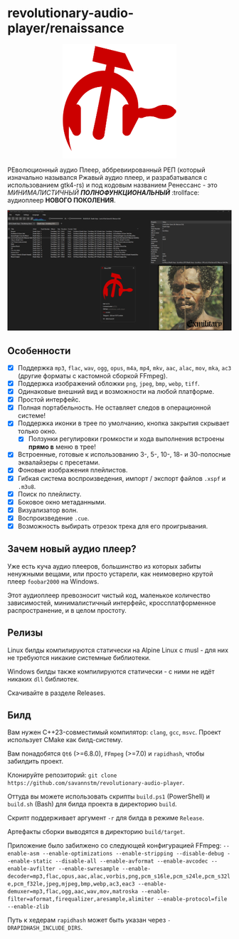 # revolutionary-audio-player/renaissance

<p align="center">
  <img src="./icons/rap-logo.png" alt="Description" width="256"/>
</p>

РЕволюционный аудио Плеер, аббревиированный РЕП (который изначально назывался Ржавый аудио плеер, и разрабатывался с использованием gtk4-rs) и под кодовым названием Ренессанс - это _МИНИМАЛИСТИЧНЫЙ_ **_ПОЛНОФУНКЦИОНАЛЬНЫЙ_** :trollface: аудиоплеер **НОВОГО ПОКОЛЕНИЯ**.

![Интерфейс](./screenshots/gui.png)

## Особенности

-   [x] Поддержка `mp3`, `flac`, `wav`, `ogg`, `opus`, `m4a`, `mp4`, `mkv`, `aac`, `alac`, `mov`, `mka`, `ac3` (другие форматы с кастомной сборкой FFmpeg).
-   [x] Поддержка изображений обложки `png`, `jpeg`, `bmp`, `webp`, `tiff`.
-   [x] Одинаковые внешний вид и возможности на любой платформе.
-   [x] Простой интерфейс.
-   [x] Полная портабельность. Не оставляет следов в операционной системе!
-   [x] Поддержка иконки в трее по умолчанию, кнопка закрытия скрывает только окно.
    -   [x] Ползунки регулировки громкости и хода выполнения встроены **прямо в** меню в трее!
-   [x] Встроенные, готовые к использованию 3-, 5-, 10-, 18- и 30-полосные эквалайзеры с пресетами.
-   [x] Фоновые изображения плейлистов.
-   [x] Гибкая система воспроизведения, импорт / экспорт файлов `.xspf` и `.m3u8`.
-   [x] Поиск по плейлисту.
-   [x] Боковое окно метаданными.
-   [x] Визуализатор волн.
-   [x] Воспроизведение `.cue`.
-   [x] Возможность выбирать отрезок трека для его проигрывания.

## Зачем новый аудио плеер?

Уже есть куча аудио плееров, большинство из которых забиты ненужными вещами, или просто устарели, как неимоверно крутой плеер `foobar2000` на Windows.

Этот аудиоплеер превозносит чистый код, маленькое количество зависимостей, минималистичный интерфейс, кроссплатформенное распространение, и в целом простоту.

## Релизы

Linux билды компилируются статически на Alpine Linux с musl - для них не требуются никакие системные библиотеки.

Windows билды также компилируются статически - с ними не идёт никаких `dll` библиотек.

Скачивайте в разделе Releases.

## Билд

Вам нужен C++23-совместимый компилятор: `clang`, `gcc`, `msvc`. Проект использует CMake как билд-систему.

Вам понадобятся `Qt6` (>=6.8.0), `FFmpeg` (>=7.0) и `rapidhash`, чтобы забилдить проект.

Клонируйте репозиторий: `git clone https://github.com/savannstm/revolutionary-audio-player`.

Оттуда вы можете использовать скрипты `build.ps1` (PowerShell) и `build.sh` (Bash) для билда проекта в директорию `build`.

Скрипт поддерживает аргумент `-r` для билда в режиме `Release`.

Артефакты сборки выводятся в директорию `build/target`.

Приложение было забилжено со следующей конфигурацией FFmpeg: `--enable-asm --enable-optimizations --enable-stripping --disable-debug --enable-static --disable-all --enable-avformat --enable-avcodec --enable-avfilter --enable-swresample --enable-decoder=mp3,flac,opus,aac,alac,vorbis,png,pcm_s16le,pcm_s24le,pcm_s32le,pcm_f32le,jpeg,mjpeg,bmp,webp,ac3,eac3 --enable-demuxer=mp3,flac,ogg,aac,wav,mov,matroska --enable-filter=aformat,firequalizer,aresample,alimiter --enable-protocol=file --enable-zlib`

Путь к хедерам `rapidhash` может быть указан через `-DRAPIDHASH_INCLUDE_DIRS`.
